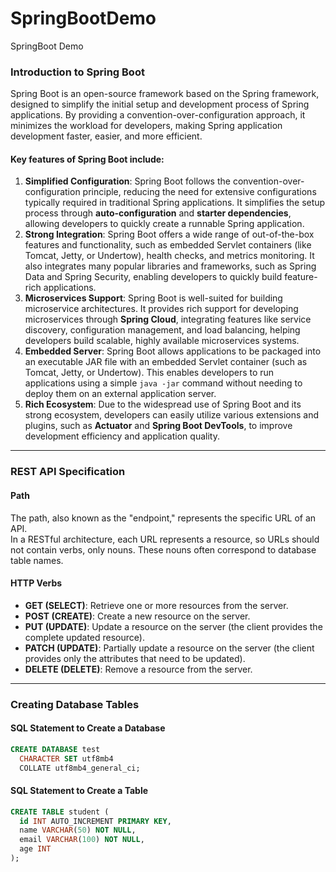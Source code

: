 # SpringBootDemo

SpringBoot Demo

### Introduction to Spring Boot

Spring Boot is an open-source framework based on the Spring framework, designed to simplify the initial setup and development process of Spring applications. By providing a convention-over-configuration approach, it minimizes the workload for developers, making Spring application development faster, easier, and more efficient.

#### Key features of Spring Boot include:
1. **Simplified Configuration**: Spring Boot follows the convention-over-configuration principle, reducing the need for extensive configurations typically required in traditional Spring applications. It simplifies the setup process through **auto-configuration** and **starter dependencies**, allowing developers to quickly create a runnable Spring application.
2. **Strong Integration**: Spring Boot offers a wide range of out-of-the-box features and functionality, such as embedded Servlet containers (like Tomcat, Jetty, or Undertow), health checks, and metrics monitoring. It also integrates many popular libraries and frameworks, such as Spring Data and Spring Security, enabling developers to quickly build feature-rich applications.
3. **Microservices Support**: Spring Boot is well-suited for building microservice architectures. It provides rich support for developing microservices through **Spring Cloud**, integrating features like service discovery, configuration management, and load balancing, helping developers build scalable, highly available microservices systems.
4. **Embedded Server**: Spring Boot allows applications to be packaged into an executable JAR file with an embedded Servlet container (such as Tomcat, Jetty, or Undertow). This enables developers to run applications using a simple `java -jar` command without needing to deploy them on an external application server.
5. **Rich Ecosystem**: Due to the widespread use of Spring Boot and its strong ecosystem, developers can easily utilize various extensions and plugins, such as **Actuator** and **Spring Boot DevTools**, to improve development efficiency and application quality.

---

### REST API Specification

#### Path
The path, also known as the "endpoint," represents the specific URL of an API.  
In a RESTful architecture, each URL represents a resource, so URLs should not contain verbs, only nouns. These nouns often correspond to database table names.

#### HTTP Verbs
- **GET (SELECT)**: Retrieve one or more resources from the server.
- **POST (CREATE)**: Create a new resource on the server.
- **PUT (UPDATE)**: Update a resource on the server (the client provides the complete updated resource).
- **PATCH (UPDATE)**: Partially update a resource on the server (the client provides only the attributes that need to be updated).
- **DELETE (DELETE)**: Remove a resource from the server.

---

### Creating Database Tables

#### SQL Statement to Create a Database
```sql
CREATE DATABASE test
  CHARACTER SET utf8mb4
  COLLATE utf8mb4_general_ci;
```

#### SQL Statement to Create a Table
```sql
CREATE TABLE student (
  id INT AUTO_INCREMENT PRIMARY KEY,
  name VARCHAR(50) NOT NULL,
  email VARCHAR(100) NOT NULL,
  age INT
);
```

